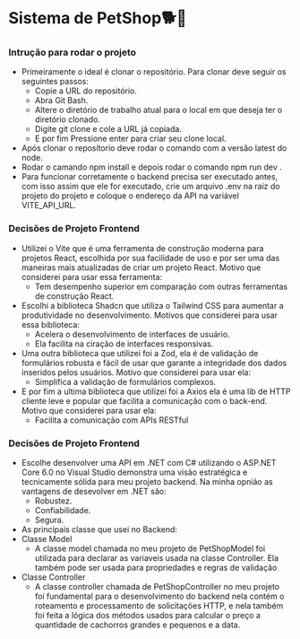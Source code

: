 # Sistema de PetShop🐕🐩

### Intrução para rodar o projeto

- Primeiramente o ideal é clonar o repositório. Para clonar deve seguir os seguintes passos:
   - Copie a URL do repositório.
   - Abra Git Bash.
   - Altere o diretório de trabalho atual para o local em que deseja ter o diretório clonado.
   - Digite git clone e cole a URL já copiada.
   - E por fim Pressione enter para criar seu clone local.
- Após clonar o reposítorio deve rodar o comando com a versão latest do node.
- Rodar o camando npm install e depois rodar o comando npm run dev .
- Para funcionar corretamente o backend precisa ser executado antes, com isso assim que ele for executado, crie um arquivo .env na raiz do projeto do projeto e coloque o endereço da API na variável VITE_API_URL.

### Decisões de Projeto Frontend
- Utilizei o Vite que é uma  ferramenta de construção moderna para projetos React, escolhida por sua facilidade de uso e por ser uma das maneiras mais atualizadas de criar um projeto React. Motivo que considerei para usar essa ferramenta:
   - Tem desempenho superior  em comparação com outras ferramentas de construção React.
- Escolhi a biblioteca Shadcn que utiliza o Tailwind CSS para aumentar a produtividade no desenvolvimento.  Motivos que considerei para usar essa biblioteca:
   - Acelera o desenvolvimento de interfaces de usuário.
   - Ela facilita na ciração de interfaces responsivas.
- Uma outra biblioteca que utilizei foi a Zod, ela é de validação de formulários robusta e fácil de usar que garante a integridade dos dados inseridos pelos usuários. Motivo que considerei para usar ela:
  - Simplifica a validação de formulários complexos.
- E por fim a ultima biblioteca que utilizei foi a Axios ela é uma lib de HTTP cliente leve e popular que facilita a comunicação com o back-end. Motivo que considerei para usar ela:
  - Facilita a comunicação com APIs RESTful

### Decisões de Projeto Frontend 
- Escolhe desenvolver uma API em .NET com C# utilizando o ASP.NET Core 6.0 no Visual Studio demonstra uma visão estratégica e tecnicamente sólida para meu projeto backend. Na minha opnião as vantagens de desevolver em .NET são:
   - Robustez.
   - Confiabilidade.
   - Segura.
- As principais classe que usei no Backend:
- Classe Model
   - A classe model chamada no meu projeto de PetShopModel foi utilizada para declarar as variaveis usada na classe Controller. Ela também pode ser usada para propriedades e regras de validação 
 - Classe Controller
   - A classe controller chamada de PetShopController no meu projeto foi fundamental para o desenvolvimento do backend nela contém o roteamento e processamento de solicitações HTTP, e nela também foi feita a 
    lógica dos métodos usados para calcular o preço a quantidade de cachorros grandes e pequenos e a data.
   

